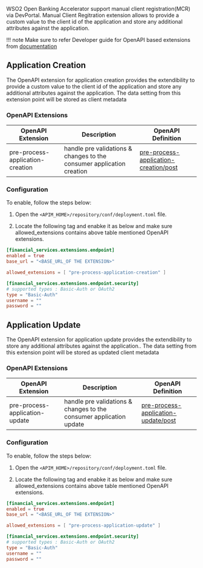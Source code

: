 WSO2 Open Banking Accelerator support manual client registration(MCR) via DevPortal. Manual Client Regitration extension allows to provide a custom value to the client id of the application and store any additional attributes against the application.


!!! note
Make sure to refer  Developer guide for OpenAPI based extensions from [documentation](../develop/openapi-extensions-developer-guide-am.md)


## Application Creation

The OpenAPI extension for application creation  provides the extendibility to provide a custom value to the client id of the application and store any additional attributes against the application. The data setting from this extension point will be stored as client metadata

### OpenAPI Extensions
| OpenAPI Extension           | Description                                                                              | OpenAPI Definition                                                                                                                                |
|-----------------------------|------------------------------------------------------------------------------------------|---------------------------------------------------------------------------------------------------------------------------------------------------|
| pre-process-application-creation | handle pre validations & changes to the consumer application creation | [pre-process-application-creation/post](https://ob.docs.wso2.com/en/latest/references/accelerator-extensions-api/#tag/Application/paths/~1pre-process-application-creation/post) |


### Configuration

To enable, follow the steps below:

1. Open the `<APIM_HOME>/repository/conf/deployment.toml` file.

2. Locate the following tag and enabke it as below and make sure allowed_extensions contains above table mentioned OpenAPI extensions.

``` toml
[financial_services.extensions.endpoint]
enabled = true
base_url = "<BASE_URL_OF THE EXTENSION>"

allowed_extensions = [ "pre-process-application-creation" ]

[financial_services.extensions.endpoint.security]
# supported types : Basic-Auth or OAuth2
type = "Basic-Auth"
username = ""
password = ""
``` 

## Application Update

The OpenAPI extension for application update provides the extendibility to store any additional attributes against the application.. The data setting from this extension point will be stored as updated client metadata

### OpenAPI Extensions
| OpenAPI Extension         | Description                                                                              | OpenAPI Definition                                                                                                                                           |
|---------------------------|------------------------------------------------------------------------------------------|--------------------------------------------------------------------------------------------------------------------------------------------------------------|
| pre-process-application-update | handle pre validations & changes to the consumer application update | [pre-process-application-update/post](https://ob.docs.wso2.com/en/latest/references/accelerator-extensions-api/#tag/Client/paths/~1pre-process-application-update/post) |


### Configuration

To enable, follow the steps below:

1. Open the `<APIM_HOME>/repository/conf/deployment.toml` file.

2. Locate the following tag and enabke it as below and make sure allowed_extensions contains above table mentioned OpenAPI extensions.

``` toml
[financial_services.extensions.endpoint]
enabled = true
base_url = "<BASE_URL_OF THE EXTENSION>"

allowed_extensions = [ "pre-process-application-update" ]

[financial_services.extensions.endpoint.security]
# supported types : Basic-Auth or OAuth2
type = "Basic-Auth"
username = ""
password = ""
``` 
